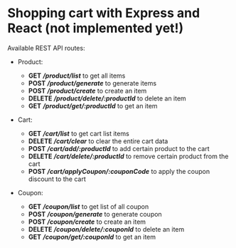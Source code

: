 # Shopping cart with Express and React (not implemented yet!)

Available REST API routes:
  * Product:
    - **GET** ***/product/list*** to get all items
    - **POST** ***/product/generate*** to generate items
    - **POST** ***/product/create*** to create an item
    - **DELETE** ***/product/delete/:productId*** to delete an item
    - **GET** ***/product/get/:productId*** to get an item

  * Cart:
    - **GET** ***/cart/list*** to get cart list items
    - **DELETE** ***/cart/clear*** to clear the entire cart data
    - **POST** ***/cart/add/:productId*** to add certain product to the cart
    - **DELETE** ***/cart/delete/:productId*** to remove certain product from the cart
    - **POST** ***/cart/applyCoupon/:couponCode*** to apply the coupon discount to the cart

  * Coupon:
    - **GET** ***/coupon/list*** to get list of all coupon
    - **POST** ***/coupon/generate*** to generate coupon
    - **POST** ***/coupon/create*** to create an item
    - **DELETE** ***/coupon/delete/:couponId*** to delete an item
    - **GET** ***/coupon/get/:couponId*** to get an item

